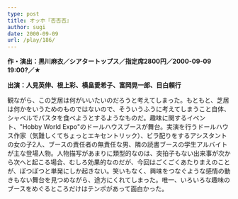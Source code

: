 ```yaml
---
type: post
title: オッホ『否否否』
author: sugi
date: 2000-09-09
url: /play/186/
---
```

**作・演出：黒川麻衣／シアタートップス／指定席2800円／2000-09-09 19:00?／★**

**出演：人見英伸、根上彩、横畠愛希子、富岡晃一郎、目白頼行**

観ながら、この芝居は何がいいたいのだろうと考えてしまった。もともと、芝居は何かをいうためのものではないので、そういうふうに考えてしまうこと自体、シャベルでパスタを食べようとするようなものだ。趣味に関するイベント、"Hobby World Expo"のドールハウスブースが舞台。実演を行うドールハウス作家（気難しくてちょっとエキセントリック）、ビラ配りをするアシスタントの女の子2人、ブースの責任者の無責任な男、隣の読書ブースの学生アルバイトが主な登場人物。人物描写があまりに類型的なのは、突拍子もない出来事が次から次へと起こる場合、むしろ効果的なのだが、今回はごくごくあたりまえのことが、ぽつぽつと単発にしか起きない。笑いもなく、興味をつなぐような感情の動きもない舞台を見つめながら、途方にくれてしまった。唯一、いろいろな趣味のブースをめぐるところだけはテンポがあって面白かった。

